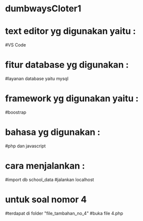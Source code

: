 # dumbwaysCloter1

# text editor yg digunakan yaitu :
#VS Code

# fitur database yg digunakan :
#layanan database yaitu mysql

# framework yg digunakan yaitu :
#boostrap 

# bahasa yg digunakan :
#php dan javascript

# cara menjalankan :
#import db school_data
#jalankan localhost

# untuk soal nomor 4
#terdapat di folder "file_tambahan_no_4"
#buka file 4.php